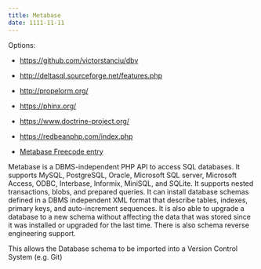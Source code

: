 ```yaml
---
title: Metabase
date: 1111-11-11
---
```


Options:

- https://github.com/victorstanciu/dbv
- http://deltasql.sourceforge.net/features.php
- http://propelorm.org/
- https://phinx.org/
- https://www.doctrine-project.org/
- https://redbeanphp.com/index.php




- [Metabase Freecode entry](http://freecode.com/projects/metabase)

Metabase is a DBMS-independent PHP API to access SQL databases. It
supports MySQL, PostgreSQL, Oracle, Microsoft SQL server, Microsoft
Access, ODBC, Interbase, Informix, MiniSQL, and SQLite. It supports
nested transactions, blobs, and prepared queries. It can install
database schemas defined in a DBMS independent XML format that
describe tables, indexes, primary keys, and auto-increment sequences.
It is also able to upgrade a database to a new schema without
affecting the data that was stored since it was installed or
upgraded for the last time. There is also schema reverse engineering
support.

This allows the Database schema to be imported into a Version Control System (e.g. Git)

